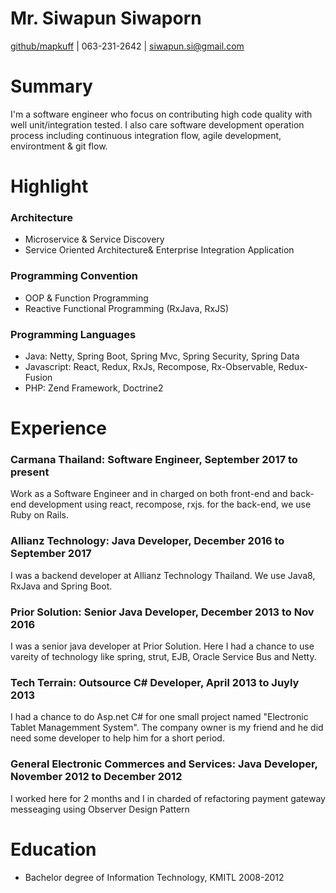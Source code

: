 
# Mr. Siwapun Siwaporn
[github/mapkuff](https://github.com/mapkuff) | 063-231-2642 | siwapun.si@gmail.com

# Summary
I'm a software engineer who focus on contributing high code quality with well unit/integration tested. I also care software development operation process including continuous integration flow, agile development, environtment & git flow.

# Highlight
### Architecture
- Microservice & Service Discovery
- Service Oriented Architecture& Enterprise Integration Application

### Programming Convention
- OOP & Function Programming
- Reactive Functional Programming (RxJava, RxJS)

### Programming Languages
- Java: Netty, Spring Boot, Spring Mvc, Spring Security, Spring Data
- Javascript: React, Redux, RxJs, Recompose, Rx-Observable, Redux-Fusion
- PHP: Zend Framework, Doctrine2

# Experience
### Carmana Thailand: Software Engineer, September 2017 to present 
Work as a Software Engineer and in charged on both front-end and back-end development using react, recompose, rxjs.
for the back-end, we use Ruby on Rails.
    
### Allianz Technology: Java Developer, December 2016 to September 2017
I was a backend developer at Allianz Technology Thailand. We use Java8, RxJava and Spring Boot.
    
### Prior Solution: Senior Java Developer, December 2013 to Nov 2016
I was a senior java developer at Prior Solution. Here I had a chance to use vareity of technology like spring, strut, EJB, Oracle Service Bus and Netty.

### Tech Terrain: Outsource C# Developer, April 2013 to Juyly 2013
I had a chance to do Asp.net C# for one small project named "Electronic Tablet Managemment System". The company owner is my friend and he did need some developer to help him for a short period.

### General Electronic Commerces and Services: Java Developer, November 2012 to December 2012
I worked here for 2 months and I in charded of refactoring payment gateway messeaging using Observer Design Pattern

# Education
- Bachelor degree of Information Technology, KMITL 2008-2012
